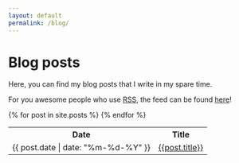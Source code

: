 ```yaml
---
layout: default
permalink: /blog/
---
```

<script>var toggleExcerpt = function() {
    let es = document.getElementsByClassName('excerpt');
    for (let i = 0; i < es.length; i++) {
        let e = es[i]
        if (e.style.display === "none") {
            e.style.display = "block";
        } else {
            e.style.display = "none";
        }
    }
    return es;
}</script>

<style>
    td.date {
        white-space: nowrap; 
    }
</style>
# Blog posts
Here, you can find my blog posts that I write in my spare time.

For you awesome people who use [RSS](https://en.wikipedia.org/wiki/RSS), the feed can be found [here](https://alphagame.dev/feed.xml)!


<table>
    <tr>
        <th>Date</th>
        <th>Title</th>
    </tr>
    {% for post in site.posts %}
    <tr>
        <td class="date">{{ post.date | date: "%m-%d-%Y" }}</td>
        <td><a href="{{ post.url }}">{{post.title}}</a></td>
    </tr>
    {% endfor %}
</table>